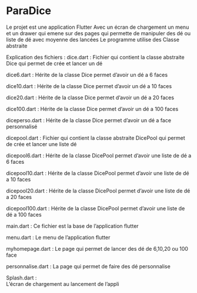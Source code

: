 # ParaDice

Le projet est une application Flutter Avec un écran de chargement un menu et un drawer qui emene sur des pages qui permette de manipuler des dé ou liste de dé avec moyenne des lancées 
Le programme utilise des Classe abstraite

Explication des fichiers :
dice.dart :
	Fichier qui contient  la classe abstraite Dice qui permet de crée et lancer un dé 

dice6.dart :
	Hérite de la classe Dice permet d’avoir un dé a 6 faces
	
dice10.dart :
	Hérite de la classe Dice permet d’avoir un dé a 10 faces
	
dice20.dart :
	Hérite de la classe Dice permet d’avoir un dé a 20 faces
	
dice100.dart :
	Hérite de la classe Dice permet d’avoir un dé a 100 faces
	
diceperso.dart :
	Hérite de la classe Dice permet d’avoir un dé a face personnalisé
	
dicepool.dart :
	Fichier qui contient  la classe abstraite DicePool qui permet de crée et lancer une liste dé 
	
dicepool6.dart :
	Hérite de la classe DicePool permet d’avoir une liste de dé a 6 faces
	
dicepool10.dart :
	Hérite de la classe DicePool permet d’avoir une liste de dé a 10 faces
	
dicepool20.dart :
	Hérite de la classe DicePool permet d’avoir une liste de dé a 20 faces
	
dicepool100.dart :
	Hérite de la classe DicePool permet d’avoir une liste de dé a 100 faces
	
main.dart :
	Ce fichier est la base de l’application flutter
	
menu.dart :
	Le menu de l’application flutter 
	
myhomepage.dart :
	Le page qui permet de lancer des dé de 6,10,20 ou 100 face  
	
personnalise.dart :
	La page qui permet de faire des dé personnalise
	
Splash.dart :	
	L’écran de chargement au lancement de l’appli 
	

